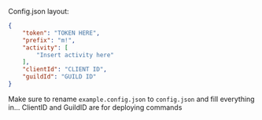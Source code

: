 Config.json layout:

```json
{
    "token": "TOKEN HERE",
    "prefix": "m!",
    "activity": [
        "Insert activity here"
    ],
    "clientId": "CLIENT ID",
    "guildId": "GUILD ID"
}
```

Make sure to rename `example.config.json` to `config.json` and fill everything in... ClientID and GuildID are for deploying commands